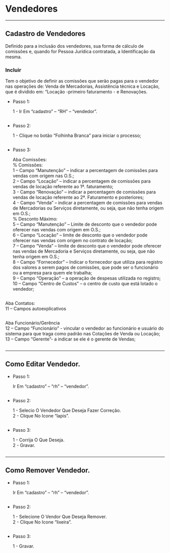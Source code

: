 # Vendedores

***

## Cadastro de Vendedores

Definido para a inclusão dos vendedores, sua forma de cálculo de comissões e, quando for Pessoa Jurídica contratada, a Identificação da mesma.

### Incluir

Tem o objetivo de definir as comissões que serão pagas para o vendedor nas operações de: Venda de Mercadorias, Assistência técnica e Locação, que é dividido em: “Locação -primeiro faturamento - e Renovações.

*   Passo 1:

    1 - Ir Em “cadastro” – “RH” – “vendedor”.

<figure><img src="../../../.gitbook/assets/image (8) (1) (1) (1).png" alt=""><figcaption></figcaption></figure>

*   Passo 2:

    1 - Clique no botão “Folhinha Branca” para iniciar o processo;

<figure><img src="../../../.gitbook/assets/image (9) (1).png" alt=""><figcaption></figcaption></figure>

*   Passo 3:

    Aba Comissões:\
    % Comissões:\
    1 – Campo “Manutenção” – indicar a percentagem de comissões para vendas com origem nas O.S.;\
    2 – Campo “Locação” – indicar a percentagem de comissões para vendas de locação referente ao 1ª. faturamento;\
    3 - Campo “Renovação” – indicar a percentagem de comissões para vendas de locação referente ao 2ª. Faturamento e posteriores;\
    4 - Campo “Venda” – indicar a percentagem de comissões para vendas de Mercadorias ou Serviços diretamente, ou seja, que não tenha origem em O.S.;\
    % Desconto Máximo:\
    5 – Campo “Manutenção” – Limite de desconto que o vendedor pode oferecer nas vendas com origem em O.S.;\
    6 – Campo “Locação” – limite de desconto que o vendedor pode oferecer nas vendas com origem no contrato de locação;\
    7 – Campo “Venda” – limite de desconto que o vendedor pode oferecer nas vendas de Mercadoria e Serviços diretamente, ou seja, que não tenha origem em O.S.;\
    8 – Campo “Fornecedor” – Indicar o fornecedor que utiliza para registro dos valores a serem pagos de comissões, que pode ser o funcionário ou a empresa para quem ele trabalha;\
    9 – Campo “Operação” – a operação de despesas utilizada no registro;\
    10 – Campo “Centro de Custos” – o centro de custo que está lotado o vendedor;&#x20;

<figure><img src="../../../.gitbook/assets/image (10).png" alt=""><figcaption></figcaption></figure>

&#x20;Aba Contatos:\
11 – Campos autoexplicativos

<figure><img src="../../../.gitbook/assets/image (11).png" alt=""><figcaption></figcaption></figure>

&#x20;Aba Funcionário/Gerência\
12 – Campo “Funcionário” - vincular o vendedor ao funcionário e usuário do sistema para que traga como padrão nas Cotações de Venda ou Locação;\
13 – Campo “Gerente”- a indicar se ele é o gerente de Vendas;

<figure><img src="../../../.gitbook/assets/image (12).png" alt=""><figcaption></figcaption></figure>

***

## Como Editar Vendedor.

*   Passo 1:

    Ir Em “cadastro” – “rh” – “vendedor”.

<figure><img src="../../../.gitbook/assets/image (13).png" alt=""><figcaption></figcaption></figure>

*   Passo 2:

    1 - Selecio O Vendedor Que Deseja Fazer Correção.\
    2 - Clique No Icone “lapis”.

<figure><img src="../../../.gitbook/assets/image (14).png" alt=""><figcaption></figcaption></figure>

*   Passo 3:

    1 - Corrija O Que Deseja.\
    2 - Gravar.

<figure><img src="../../../.gitbook/assets/image (15).png" alt=""><figcaption></figcaption></figure>

***

## Como Remover Vendedor.

*   Passo 1:

    Ir Em “cadastro” – “rh” – “vendedor”.

<figure><img src="../../../.gitbook/assets/image (16).png" alt=""><figcaption></figcaption></figure>

*   Passo 2:

    1 - Selecione O Vendor Que Deseja Remover.\
    2 - Clique No Icone “lixeira”.

<figure><img src="../../../.gitbook/assets/image (17).png" alt=""><figcaption></figcaption></figure>

*   Passo 3:

    1 - Gravar.

<figure><img src="../../../.gitbook/assets/image (18).png" alt=""><figcaption></figcaption></figure>
